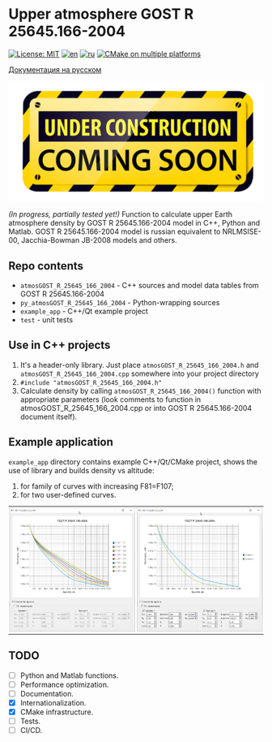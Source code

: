 # Upper atmosphere GOST R 25645.166-2004

[![License: MIT](https://img.shields.io/badge/License-MIT-yellow.svg)](https://opensource.org/licenses/MIT) [![en](https://img.shields.io/badge/lang-en-green.svg)](README.EN.md) [![ru](https://img.shields.io/badge/lang-ru-green.svg)](README.md) [![CMake on multiple platforms](https://github.com/Ornstein89/atmosGOST_R_25645_166_2004/actions/workflows/cmake-multi-platform.yml/badge.svg)](https://github.com/Ornstein89/atmosGOST_R_25645_166_2004/actions/workflows/cmake-multi-platform.yml)

[Документация на русском](README.md)

![under_construction](under_construction.png)

*(In progress, partially tested yet!)* Function to calculate upper Earth atmosphere density by GOST R 25645.166-2004 model in C++, Python and Matlab. GOST R 25645.166-2004 model is russian equivalent to NRLMSISE-00, Jacchia-Bowman JB-2008 models and others.

## Repo contents

- `atmosGOST_R_25645_166_2004` - C++ sources and model data tables from GOST R 25645.166-2004
- `py_atmosGOST_R_25645_166_2004` - Python-wrapping sources
- `example_app` - C++/Qt example project
- `test` - unit tests

## Use in C++ projects

1. It's a header-only library. Just place `atmosGOST_R_25645_166_2004.h` and `atmosGOST_R_25645_166_2004.cpp` somewhere into your project directory
2. `#include "atmosGOST_R_25645_166_2004.h"`
3. Calculate density by calling `atmosGOST_R_25645_166_2004()` function with appropriate parameters (look comments to function in atmosGOST_R_25645_166_2004.cpp or into GOST R 25645.166-2004 document itself).

## Example application

`example_app` directory contains example C++/Qt/CMake project, shows the use of library and builds density vs altitude:

1) for family of curves with increasing F81=F107;
2) for two user-defined curves.

<table style="border:none;padding:0px;margin:0px;">
    <tr style="border:none;padding:0px;margin:0px;">
        <td style="border:none;padding:2px;margin:0px;">
            <img src="example_app/example_app_1.png"/>
        </td>
        <td style="border:none;padding:2px;margin:0px;">
            <img src="example_app/example_app_2.png"/>
        </td>
    </tr>
</table>


## TODO

- [ ] Python and Matlab functions.
- [ ] Performance optimization.
- [ ] Documentation.
- [x] Internationalization.
- [x] CMake infrastructure.
- [ ] Tests.
- [ ] CI/CD.
